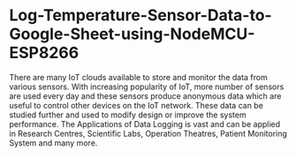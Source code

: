 # Log-Temperature-Sensor-Data-to-Google-Sheet-using-NodeMCU-ESP8266

There are many IoT clouds available to store and monitor the data from various sensors. With increasing popularity of IoT, more number of sensors are used every day and these sensors produce anonymous data which are useful to control other devices on the IoT network. These data can be studied further and used to modify design or improve the system performance. The Applications of Data Logging is vast and can be applied in Research Centres, Scientific Labs, Operation Theatres, Patient Monitoring System and many more.
